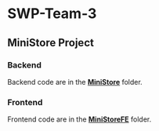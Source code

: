 # SWP-Team-3

## MiniStore Project

### Backend

Backend code are in the [**MiniStore**](MiniStore/) folder.

### Frontend

Frontend code are in the [**MiniStoreFE**](MiniStoreFE/) folder.
